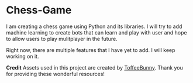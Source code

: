 # Chess-Game
I am creating a chess game using Python and its libraries. I will try to add machine learning to create bots that can learn and play with user and hope to allow users to play mulitplayer in the future.

Right now, there are multiple features that I have yet to add. I will keep working on it.

********Credit********
Assets used in this project are created by [ToffeeBunny](https://toffeebunny.itch.io/). Thank you for providing these wonderful resources!
